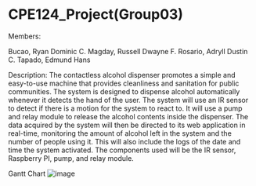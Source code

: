 # CPE124_Project(Group03)

Members:

Bucao, Ryan Dominic C.
Magday, Russell Dwayne F.
Rosario, Adryll Dustin C.
Tapado, Edmund Hans

Description:
  The contactless alcohol dispenser promotes a simple and easy-to-use machine that provides cleanliness and sanitation for public communities. The system is designed to dispense alcohol automatically whenever it detects the hand of the user. The system will use an IR sensor to detect if there is a motion for the system to react to. It will use a pump and relay module to release the alcohol contents inside the dispenser. The data acquired by the system will then be directed to its web application in real-time, monitoring the amount of alcohol left in the system and the number of people using it. This will also include the logs of the date and time the system activated. The components used will be the IR sensor, Raspberry PI, pump, and relay module.

Gantt Chart
![image](https://user-images.githubusercontent.com/69749867/193819929-5e8bcc7d-e0a3-421f-94f9-bdac97487873.png)

